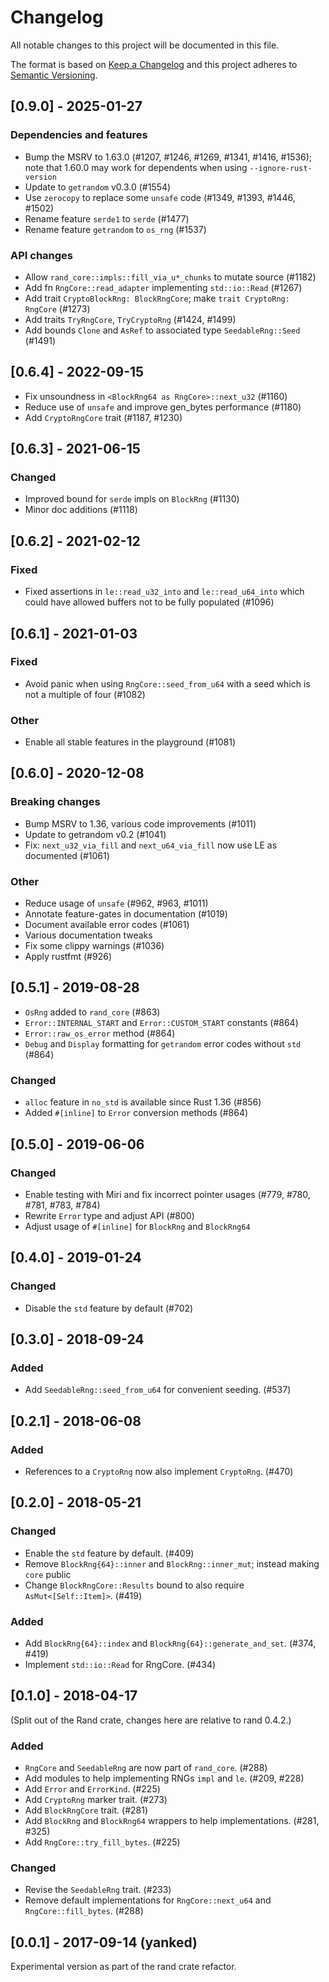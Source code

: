 # Changelog
All notable changes to this project will be documented in this file.

The format is based on [Keep a Changelog](http://keepachangelog.com/en/1.0.0/)
and this project adheres to [Semantic Versioning](https://semver.org/spec/v2.0.0.html).

## [0.9.0] - 2025-01-27
### Dependencies and features
- Bump the MSRV to 1.63.0 (#1207, #1246, #1269, #1341, #1416, #1536); note that 1.60.0 may work for dependents when using `--ignore-rust-version`
- Update to `getrandom` v0.3.0 (#1554)
- Use `zerocopy` to replace some `unsafe` code (#1349, #1393, #1446, #1502)
- Rename feature `serde1` to `serde` (#1477)
- Rename feature `getrandom` to `os_rng` (#1537)

### API changes
- Allow `rand_core::impls::fill_via_u*_chunks` to mutate source (#1182)
- Add fn `RngCore::read_adapter` implementing `std::io::Read` (#1267)
- Add trait `CryptoBlockRng: BlockRngCore`; make `trait CryptoRng: RngCore` (#1273)
- Add traits `TryRngCore`, `TryCryptoRng` (#1424, #1499)
- Add bounds `Clone` and `AsRef` to associated type `SeedableRng::Seed` (#1491)

## [0.6.4] - 2022-09-15
- Fix unsoundness in `<BlockRng64 as RngCore>::next_u32` (#1160)
- Reduce use of `unsafe` and improve gen_bytes performance (#1180)
- Add `CryptoRngCore` trait (#1187, #1230)

## [0.6.3] - 2021-06-15
### Changed
- Improved bound for `serde` impls on `BlockRng` (#1130)
- Minor doc additions (#1118)

## [0.6.2] - 2021-02-12
### Fixed
- Fixed assertions in `le::read_u32_into` and `le::read_u64_into` which could
  have allowed buffers not to be fully populated (#1096)

## [0.6.1] - 2021-01-03
### Fixed
- Avoid panic when using `RngCore::seed_from_u64` with a seed which is not a
  multiple of four (#1082)
### Other
- Enable all stable features in the playground (#1081)

## [0.6.0] - 2020-12-08
### Breaking changes
- Bump MSRV to 1.36, various code improvements (#1011)
- Update to getrandom v0.2 (#1041)
- Fix: `next_u32_via_fill` and `next_u64_via_fill` now use LE as documented (#1061)

### Other
- Reduce usage of `unsafe` (#962, #963, #1011)
- Annotate feature-gates in documentation (#1019)
- Document available error codes (#1061)
- Various documentation tweaks
- Fix some clippy warnings (#1036)
- Apply rustfmt (#926)

## [0.5.1] - 2019-08-28
- `OsRng` added to `rand_core` (#863)
- `Error::INTERNAL_START` and `Error::CUSTOM_START` constants (#864)
- `Error::raw_os_error` method (#864)
- `Debug` and `Display` formatting for `getrandom` error codes without `std` (#864)
### Changed
- `alloc` feature in `no_std` is available since Rust 1.36 (#856)
- Added `#[inline]` to `Error` conversion methods (#864)

## [0.5.0] - 2019-06-06
### Changed
- Enable testing with Miri and fix incorrect pointer usages (#779, #780, #781, #783, #784)
- Rewrite `Error` type and adjust API (#800)
- Adjust usage of `#[inline]` for `BlockRng` and `BlockRng64`

## [0.4.0] - 2019-01-24
### Changed
- Disable the `std` feature by default (#702)

## [0.3.0] - 2018-09-24
### Added
- Add `SeedableRng::seed_from_u64` for convenient seeding. (#537)

## [0.2.1] - 2018-06-08
### Added
- References to a `CryptoRng` now also implement `CryptoRng`. (#470)

## [0.2.0] - 2018-05-21
### Changed
- Enable the `std` feature by default. (#409)
- Remove `BlockRng{64}::inner` and `BlockRng::inner_mut`; instead making `core` public
- Change `BlockRngCore::Results` bound to also require `AsMut<[Self::Item]>`. (#419)
### Added
- Add `BlockRng{64}::index` and `BlockRng{64}::generate_and_set`. (#374, #419)
- Implement `std::io::Read` for RngCore. (#434)

## [0.1.0] - 2018-04-17
(Split out of the Rand crate, changes here are relative to rand 0.4.2.)
### Added
- `RngCore` and `SeedableRng` are now part of `rand_core`. (#288)
- Add modules to help implementing RNGs `impl` and `le`. (#209, #228)
- Add `Error` and `ErrorKind`. (#225)
- Add `CryptoRng` marker trait. (#273)
- Add `BlockRngCore` trait. (#281)
- Add `BlockRng` and `BlockRng64` wrappers to help implementations. (#281, #325)
- Add `RngCore::try_fill_bytes`. (#225)
### Changed
- Revise the `SeedableRng` trait. (#233)
- Remove default implementations for `RngCore::next_u64` and `RngCore::fill_bytes`. (#288)

## [0.0.1] - 2017-09-14 (yanked)
Experimental version as part of the rand crate refactor.

